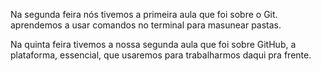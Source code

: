  Na segunda feira nós tivemos a primeira aula que foi sobre o Git. aprendemos a usar comandos no terminal para 
masunear pastas. 

 Na quinta feira tivemos a nossa segunda aula que foi sobre GitHub, a plataforma, essencial, que usaremos para 
trabalharmos daqui pra frente.
